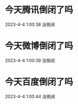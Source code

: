 # 今天腾讯倒闭了吗

2023-4-4 1:00:38 没倒闭

# 今天微博倒闭了吗

2023-4-4 1:00:39 没倒闭

# 今天百度倒闭了吗

2023-4-4 1:00:44 没倒闭

